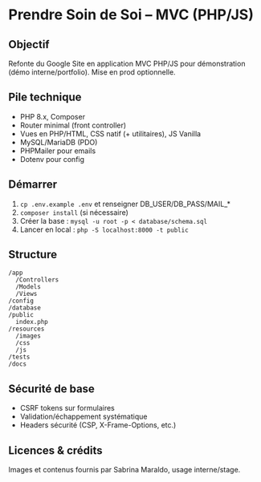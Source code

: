 # Prendre Soin de Soi – MVC (PHP/JS)

## Objectif
Refonte du Google Site en application MVC PHP/JS pour démonstration (démo interne/portfolio). Mise en prod optionnelle.

## Pile technique
- PHP 8.x, Composer
- Router minimal (front controller)
- Vues en PHP/HTML, CSS natif (+ utilitaires), JS Vanilla
- MySQL/MariaDB (PDO)
- PHPMailer pour emails
- Dotenv pour config

## Démarrer
1. `cp .env.example .env` et renseigner DB_USER/DB_PASS/MAIL_*
2. `composer install` (si nécessaire)
3. Créer la base : `mysql -u root -p < database/schema.sql`
4. Lancer en local : `php -S localhost:8000 -t public`

## Structure
```
/app
  /Controllers
  /Models
  /Views
/config
/database
/public
  index.php
/resources
  /images
  /css
  /js
/tests
/docs
```

## Sécurité de base
- CSRF tokens sur formulaires
- Validation/échappement systématique
- Headers sécurité (CSP, X-Frame-Options, etc.)

## Licences & crédits
Images et contenus fournis par Sabrina Maraldo, usage interne/stage.
